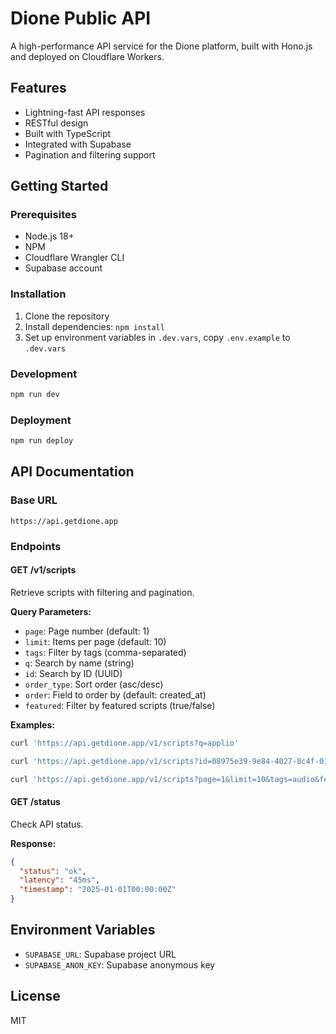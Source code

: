 # Dione Public API

A high-performance API service for the Dione platform, built with Hono.js and deployed on Cloudflare Workers.

## Features

- Lightning-fast API responses
- RESTful design
- Built with TypeScript
- Integrated with Supabase
- Pagination and filtering support

## Getting Started

### Prerequisites

- Node.js 18+
- NPM
- Cloudflare Wrangler CLI
- Supabase account

### Installation

1. Clone the repository
2. Install dependencies: `npm install`
3. Set up environment variables in `.dev.vars`, copy `.env.example` to `.dev.vars`

### Development

```bash
npm run dev
```

### Deployment

```bash
npm run deploy
```

## API Documentation

### Base URL
```
https://api.getdione.app
```

### Endpoints

#### GET /v1/scripts

Retrieve scripts with filtering and pagination.

**Query Parameters:**
- `page`: Page number (default: 1)
- `limit`: Items per page (default: 10)
- `tags`: Filter by tags (comma-separated)
- `q`: Search by name (string)
- `id`: Search by ID (UUID)
- `order_type`: Sort order (asc/desc)
- `order`: Field to order by (default: created_at)
- `featured`: Filter by featured scripts (true/false)

**Examples:**

```bash
curl 'https://api.getdione.app/v1/scripts?q=applio'
```

```bash
curl 'https://api.getdione.app/v1/scripts?id=08975e39-9e84-4027-8c4f-0130c89c7425'
```

```bash
curl 'https://api.getdione.app/v1/scripts?page=1&limit=10&tags=audio&featured=true&order_type=desc&order=created_at'
```

#### GET /status

Check API status.

**Response:**
```json
{
  "status": "ok",
  "latency": "45ms",
  "timestamp": "2025-01-01T00:00:00Z"
}
```

## Environment Variables

- `SUPABASE_URL`: Supabase project URL
- `SUPABASE_ANON_KEY`: Supabase anonymous key

## License

MIT